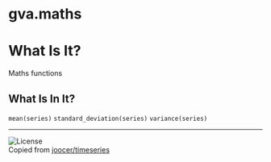 # gva.maths

# What Is It?

Maths functions

## What Is In It?

`mean(series)`
`standard_deviation(series)`
`variance(series)`

---  
![License](https://img.shields.io/badge/License-Apache%202.0-blue.svg)  
Copied from [joocer/timeseries](https://github.com/joocer/timeseries) 

